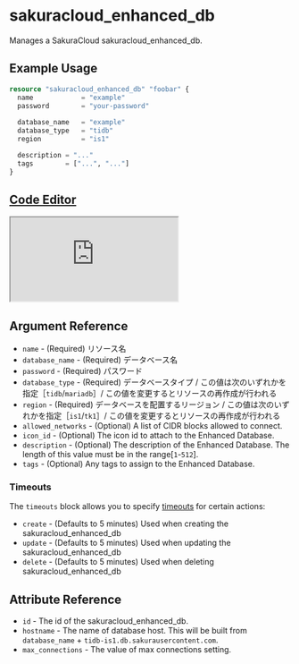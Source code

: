 # sakuracloud_enhanced_db

Manages a SakuraCloud sakuracloud_enhanced_db.

## Example Usage

```tf
resource "sakuracloud_enhanced_db" "foobar" {
  name            = "example"
  password        = "your-password"
  
  database_name   = "example"
  database_type   = "tidb"
  region          = "is1"

  description = "..."
  tags        = ["...", "..."]
}
```

<div class="editor">

<h2><a href="https://zouen-alpha.usacloud.jp/#resource/enhanced_db" target="_blank" rel="noopener noreferrer">Code Editor</a></h2>

<iframe src="https://zouen-alpha.usacloud.jp/#resource/enhanced_db"></iframe>

</div>

## Argument Reference

* `name` - (Required) リソース名
* `database_name` - (Required) データベース名
* `password` - (Required) パスワード
* `database_type` - (Required) データベースタイプ / この値は次のいずれかを指定［`tidb`/`mariadb`］/ この値を変更するとリソースの再作成が行われる
* `region` - (Required) データベースを配置するリージョン / この値は次のいずれかを指定［`is1`/`tk1`］/ この値を変更するとリソースの再作成が行われる
* `allowed_networks` - (Optional) A list of CIDR blocks allowed to connect.
* `icon_id` - (Optional) The icon id to attach to the Enhanced Database.
* `description` - (Optional) The description of the Enhanced Database. The length of this value must be in the range[`1`-`512`].
* `tags` - (Optional) Any tags to assign to the Enhanced Database.



### Timeouts

The `timeouts` block allows you to specify [timeouts](https://www.terraform.io/docs/configuration/resources.html#operation-timeouts) for certain actions:

* `create` - (Defaults to 5 minutes) Used when creating the sakuracloud_enhanced_db
* `update` - (Defaults to 5 minutes) Used when updating the sakuracloud_enhanced_db
* `delete` - (Defaults to 5 minutes) Used when deleting sakuracloud_enhanced_db


## Attribute Reference

* `id` - The id of the sakuracloud_enhanced_db.
* `hostname` - The name of database host. This will be built from `database_name` + `tidb-is1.db.sakurausercontent.com`.
* `max_connections` - The value of max connections setting.
